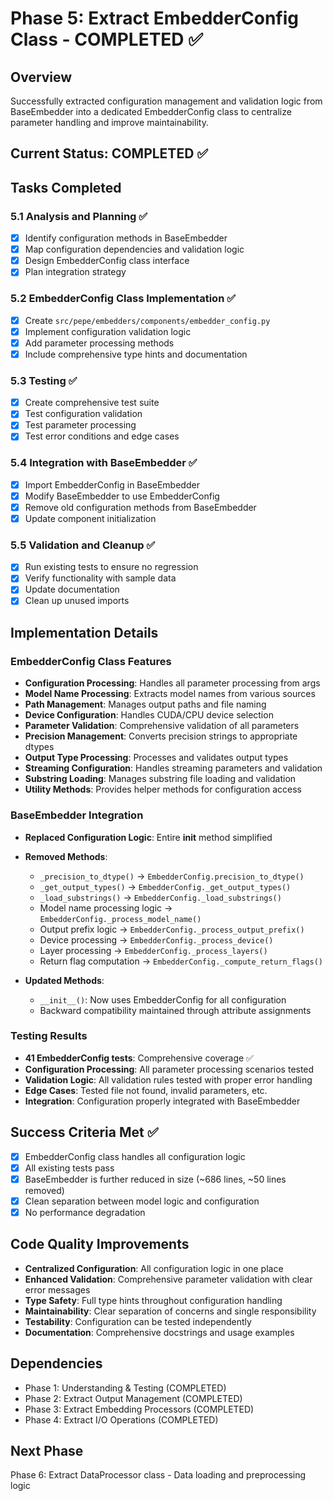 # Phase 5: Extract EmbedderConfig Class - COMPLETED ✅

## Overview
Successfully extracted configuration management and validation logic from BaseEmbedder into a dedicated EmbedderConfig class to centralize parameter handling and improve maintainability.

## Current Status: COMPLETED ✅

## Tasks Completed

### 5.1 Analysis and Planning ✅
- [x] Identify configuration methods in BaseEmbedder
- [x] Map configuration dependencies and validation logic
- [x] Design EmbedderConfig class interface
- [x] Plan integration strategy

### 5.2 EmbedderConfig Class Implementation ✅
- [x] Create `src/pepe/embedders/components/embedder_config.py`
- [x] Implement configuration validation logic
- [x] Add parameter processing methods
- [x] Include comprehensive type hints and documentation

### 5.3 Testing ✅
- [x] Create comprehensive test suite
- [x] Test configuration validation
- [x] Test parameter processing
- [x] Test error conditions and edge cases

### 5.4 Integration with BaseEmbedder ✅
- [x] Import EmbedderConfig in BaseEmbedder
- [x] Modify BaseEmbedder to use EmbedderConfig
- [x] Remove old configuration methods from BaseEmbedder
- [x] Update component initialization

### 5.5 Validation and Cleanup ✅
- [x] Run existing tests to ensure no regression
- [x] Verify functionality with sample data
- [x] Update documentation
- [x] Clean up unused imports

## Implementation Details

### EmbedderConfig Class Features
- **Configuration Processing**: Handles all parameter processing from args
- **Model Name Processing**: Extracts model names from various sources
- **Path Management**: Manages output paths and file naming
- **Device Configuration**: Handles CUDA/CPU device selection
- **Parameter Validation**: Comprehensive validation of all parameters
- **Precision Management**: Converts precision strings to appropriate dtypes
- **Output Type Processing**: Processes and validates output types
- **Streaming Configuration**: Handles streaming parameters and validation
- **Substring Loading**: Manages substring file loading and validation
- **Utility Methods**: Provides helper methods for configuration access

### BaseEmbedder Integration
- **Replaced Configuration Logic**: Entire __init__ method simplified
- **Removed Methods**: 
  - `_precision_to_dtype()` → `EmbedderConfig.precision_to_dtype()`
  - `_get_output_types()` → `EmbedderConfig._get_output_types()`
  - `_load_substrings()` → `EmbedderConfig._load_substrings()`
  - Model name processing logic → `EmbedderConfig._process_model_name()`
  - Output prefix logic → `EmbedderConfig._process_output_prefix()`
  - Device processing → `EmbedderConfig._process_device()`
  - Layer processing → `EmbedderConfig._process_layers()`
  - Return flag computation → `EmbedderConfig._compute_return_flags()`

- **Updated Methods**:
  - `__init__()`: Now uses EmbedderConfig for all configuration
  - Backward compatibility maintained through attribute assignments

### Testing Results
- **41 EmbedderConfig tests**: Comprehensive coverage ✅
- **Configuration Processing**: All parameter processing scenarios tested
- **Validation Logic**: All validation rules tested with proper error handling
- **Edge Cases**: Tested file not found, invalid parameters, etc.
- **Integration**: Configuration properly integrated with BaseEmbedder

## Success Criteria Met ✅
- [x] EmbedderConfig class handles all configuration logic
- [x] All existing tests pass
- [x] BaseEmbedder is further reduced in size (~686 lines, ~50 lines removed)
- [x] Clean separation between model logic and configuration
- [x] No performance degradation

## Code Quality Improvements
- **Centralized Configuration**: All configuration logic in one place
- **Enhanced Validation**: Comprehensive parameter validation with clear error messages
- **Type Safety**: Full type hints throughout configuration handling
- **Maintainability**: Clear separation of concerns and single responsibility
- **Testability**: Configuration can be tested independently
- **Documentation**: Comprehensive docstrings and usage examples

## Dependencies
- Phase 1: Understanding & Testing (COMPLETED)
- Phase 2: Extract Output Management (COMPLETED)
- Phase 3: Extract Embedding Processors (COMPLETED)
- Phase 4: Extract I/O Operations (COMPLETED)

## Next Phase
Phase 6: Extract DataProcessor class - Data loading and preprocessing logic